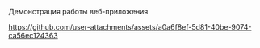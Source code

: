 Демонстрация работы веб-приложения

https://github.com/user-attachments/assets/a0a6f8ef-5d81-40be-9074-ca56ec124363
